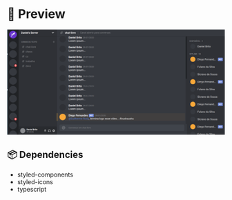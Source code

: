 # :eyes: Preview

![Preview](preview.png)

## :package: Dependencies

- styled-components
- styled-icons
- typescript
